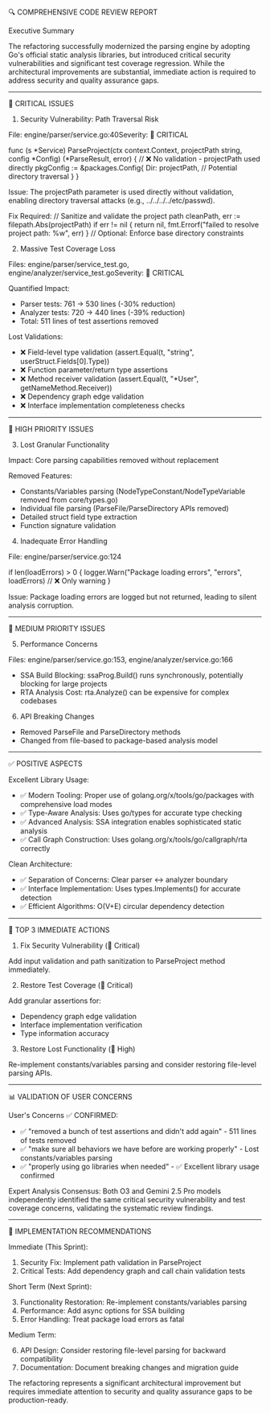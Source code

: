 🔍 COMPREHENSIVE CODE REVIEW REPORT

Executive Summary

The refactoring successfully modernized the parsing engine by adopting Go's official static analysis
libraries, but introduced critical security vulnerabilities and significant test coverage regression. While
the architectural improvements are substantial, immediate action is required to address security and quality
assurance gaps.

---

🚨 CRITICAL ISSUES

1. Security Vulnerability: Path Traversal Risk

File: engine/parser/service.go:40Severity: 🔴 CRITICAL

func (s *Service) ParseProject(ctx context.Context, projectPath string, config *Config) (\*ParseResult, error)
{
// ❌ No validation - projectPath used directly
pkgConfig := &packages.Config{
Dir: projectPath, // Potential directory traversal
}
}

Issue: The projectPath parameter is used directly without validation, enabling directory traversal attacks
(e.g., ../../../../etc/passwd).

Fix Required:
// Sanitize and validate the project path
cleanPath, err := filepath.Abs(projectPath)
if err != nil {
return nil, fmt.Errorf("failed to resolve project path: %w", err)
}
// Optional: Enforce base directory constraints

2. Massive Test Coverage Loss

Files: engine/parser/service_test.go, engine/analyzer/service_test.goSeverity: 🔴 CRITICAL

Quantified Impact:

- Parser tests: 761 → 530 lines (-30% reduction)
- Analyzer tests: 720 → 440 lines (-39% reduction)
- Total: 511 lines of test assertions removed

Lost Validations:

- ❌ Field-level type validation (assert.Equal(t, "string", userStruct.Fields[0].Type))
- ❌ Function parameter/return type assertions
- ❌ Method receiver validation (assert.Equal(t, "\*User", getNameMethod.Receiver))
- ❌ Dependency graph edge validation
- ❌ Interface implementation completeness checks

---

🔶 HIGH PRIORITY ISSUES

3. Lost Granular Functionality

Impact: Core parsing capabilities removed without replacement

Removed Features:

- Constants/Variables parsing (NodeTypeConstant/NodeTypeVariable removed from core/types.go)
- Individual file parsing (ParseFile/ParseDirectory APIs removed)
- Detailed struct field type extraction
- Function signature validation

4. Inadequate Error Handling

File: engine/parser/service.go:124

if len(loadErrors) > 0 {
logger.Warn("Package loading errors", "errors", loadErrors) // ❌ Only warning
}

Issue: Package loading errors are logged but not returned, leading to silent analysis corruption.

---

🔷 MEDIUM PRIORITY ISSUES

5. Performance Concerns

Files: engine/parser/service.go:153, engine/analyzer/service.go:166

- SSA Build Blocking: ssaProg.Build() runs synchronously, potentially blocking for large projects
- RTA Analysis Cost: rta.Analyze() can be expensive for complex codebases

6. API Breaking Changes

- Removed ParseFile and ParseDirectory methods
- Changed from file-based to package-based analysis model

---

✅ POSITIVE ASPECTS

Excellent Library Usage:

- ✅ Modern Tooling: Proper use of golang.org/x/tools/go/packages with comprehensive load modes
- ✅ Type-Aware Analysis: Uses go/types for accurate type checking
- ✅ Advanced Analysis: SSA integration enables sophisticated static analysis
- ✅ Call Graph Construction: Uses golang.org/x/tools/go/callgraph/rta correctly

Clean Architecture:

- ✅ Separation of Concerns: Clear parser ↔ analyzer boundary
- ✅ Interface Implementation: Uses types.Implements() for accurate detection
- ✅ Efficient Algorithms: O(V+E) circular dependency detection

---

🎯 TOP 3 IMMEDIATE ACTIONS

1. Fix Security Vulnerability (🔴 Critical)

Add input validation and path sanitization to ParseProject method immediately.

2. Restore Test Coverage (🔴 Critical)

Add granular assertions for:

- Dependency graph edge validation
- Interface implementation verification
- Type information accuracy

3. Restore Lost Functionality (🔶 High)

Re-implement constants/variables parsing and consider restoring file-level parsing APIs.

---

📊 VALIDATION OF USER CONCERNS

User's Concerns ✅ CONFIRMED:

- ✅ "removed a bunch of test assertions and didn't add again" - 511 lines of tests removed
- ✅ "make sure all behaviors we have before are working properly" - Lost constants/variables parsing
- ✅ "properly using go libraries when needed" - ✅ Excellent library usage confirmed

Expert Analysis Consensus:
Both O3 and Gemini 2.5 Pro models independently identified the same critical security vulnerability and test
coverage concerns, validating the systematic review findings.

---

🔧 IMPLEMENTATION RECOMMENDATIONS

Immediate (This Sprint):

1. Security Fix: Implement path validation in ParseProject
2. Critical Tests: Add dependency graph and call chain validation tests

Short Term (Next Sprint):

3. Functionality Restoration: Re-implement constants/variables parsing
4. Performance: Add async options for SSA building
5. Error Handling: Treat package load errors as fatal

Medium Term:

6. API Design: Consider restoring file-level parsing for backward compatibility
7. Documentation: Document breaking changes and migration guide

The refactoring represents a significant architectural improvement but requires immediate attention to
security and quality assurance gaps to be production-ready.
